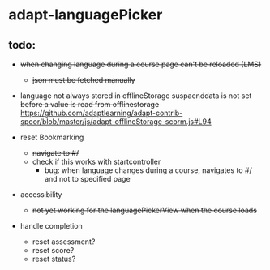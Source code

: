 # adapt-languagePicker  

## todo:
- ~~when changing language during a course page can't be reloaded (LMS)~~
  - ~~json must be fetched manually~~

- ~~language not always stored in offlineStorage~~
    ~~suspaenddata is not set before a value is read from offlinestorage~~
    https://github.com/adaptlearning/adapt-contrib-spoor/blob/master/js/adapt-offlineStorage-scorm.js#L94

- reset Bookmarking
  - ~~navigate to #/~~
  - check if this works with startcontroller
    - bug: when language changes during a course, navigates to #/ and not to specified page
  
- ~~accessibility~~
  - ~~not yet working for the languagePickerView when the course loads~~

- handle completion
  - reset assessment?
  - reset score?
  - reset status?

